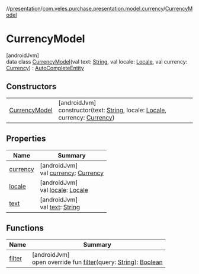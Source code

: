 //[presentation](../../../index.md)/[com.veles.purchase.presentation.model.currency](../index.md)/[CurrencyModel](index.md)

# CurrencyModel

[androidJvm]\
data class [CurrencyModel](index.md)(val text: [String](https://kotlinlang.org/api/latest/jvm/stdlib/kotlin/-string/index.html), val locale: [Locale](https://developer.android.com/reference/kotlin/java/util/Locale.html), val currency: [Currency](https://developer.android.com/reference/kotlin/java/util/Currency.html)) : [AutoCompleteEntity](../../com.veles.purchase.presentation.compose.autocomplete/-auto-complete-entity/index.md)

## Constructors

| | |
|---|---|
| [CurrencyModel](-currency-model.md) | [androidJvm]<br>constructor(text: [String](https://kotlinlang.org/api/latest/jvm/stdlib/kotlin/-string/index.html), locale: [Locale](https://developer.android.com/reference/kotlin/java/util/Locale.html), currency: [Currency](https://developer.android.com/reference/kotlin/java/util/Currency.html)) |

## Properties

| Name | Summary |
|---|---|
| [currency](currency.md) | [androidJvm]<br>val [currency](currency.md): [Currency](https://developer.android.com/reference/kotlin/java/util/Currency.html) |
| [locale](locale.md) | [androidJvm]<br>val [locale](locale.md): [Locale](https://developer.android.com/reference/kotlin/java/util/Locale.html) |
| [text](text.md) | [androidJvm]<br>val [text](text.md): [String](https://kotlinlang.org/api/latest/jvm/stdlib/kotlin/-string/index.html) |

## Functions

| Name | Summary |
|---|---|
| [filter](filter.md) | [androidJvm]<br>open override fun [filter](filter.md)(query: [String](https://kotlinlang.org/api/latest/jvm/stdlib/kotlin/-string/index.html)): [Boolean](https://kotlinlang.org/api/latest/jvm/stdlib/kotlin/-boolean/index.html) |
